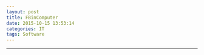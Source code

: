 ```yaml
---
layout: post
title: FBinComputer
date: 2015-10-15 13:53:14
categories: IT
tags: Software
---
```



------
